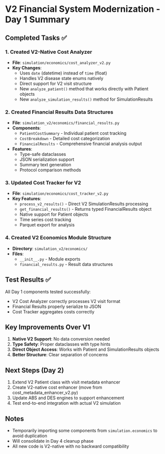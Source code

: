# V2 Financial System Modernization - Day 1 Summary

## Completed Tasks ✅

### 1. Created V2-Native Cost Analyzer
- **File**: `simulation/economics/cost_analyzer_v2.py`
- **Key Changes**:
  - Uses `date` (datetime) instead of `time` (float)
  - Handles V2 disease state enums natively
  - Direct support for V2 visit structure
  - New `analyze_patient()` method that works directly with Patient objects
  - New `analyze_simulation_results()` method for SimulationResults

### 2. Created Financial Results Data Structures
- **File**: `simulation_v2/economics/financial_results.py`
- **Components**:
  - `PatientCostSummary` - Individual patient cost tracking
  - `CostBreakdown` - Detailed cost categorization
  - `FinancialResults` - Comprehensive financial analysis output
- **Features**:
  - Type-safe dataclasses
  - JSON serialization support
  - Summary text generation
  - Protocol comparison methods

### 3. Updated Cost Tracker for V2
- **File**: `simulation/economics/cost_tracker_v2.py`
- **Key Features**:
  - `process_v2_results()` - Direct V2 SimulationResults processing
  - `get_financial_results()` - Returns typed FinancialResults object
  - Native support for Patient objects
  - Time series cost tracking
  - Parquet export for analysis

### 4. Created V2 Economics Module Structure
- **Directory**: `simulation_v2/economics/`
- **Files**:
  - `__init__.py` - Module exports
  - `financial_results.py` - Result data structures

## Test Results ✅

All Day 1 components tested successfully:
- V2 Cost Analyzer correctly processes V2 visit format
- Financial Results properly serialize to JSON
- Cost Tracker aggregates costs correctly

## Key Improvements Over V1

1. **Native V2 Support**: No data conversion needed
2. **Type Safety**: Proper dataclasses with type hints
3. **Direct Object Access**: Works with Patient and SimulationResults objects
4. **Better Structure**: Clear separation of concerns

## Next Steps (Day 2)

1. Extend V2 Patient class with visit metadata enhancer
2. Create V2-native cost enhancer (move from cost_metadata_enhancer_v2.py)
3. Update ABS and DES engines to support enhancement
4. Test end-to-end integration with actual V2 simulation

## Notes

- Temporarily importing some components from `simulation.economics` to avoid duplication
- Will consolidate in Day 4 cleanup phase
- All new code is V2-native with no backward compatibility